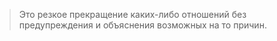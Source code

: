 >Это резкое прекращение каких-либо отношений без предупреждения и объяснения возможных на то причин.